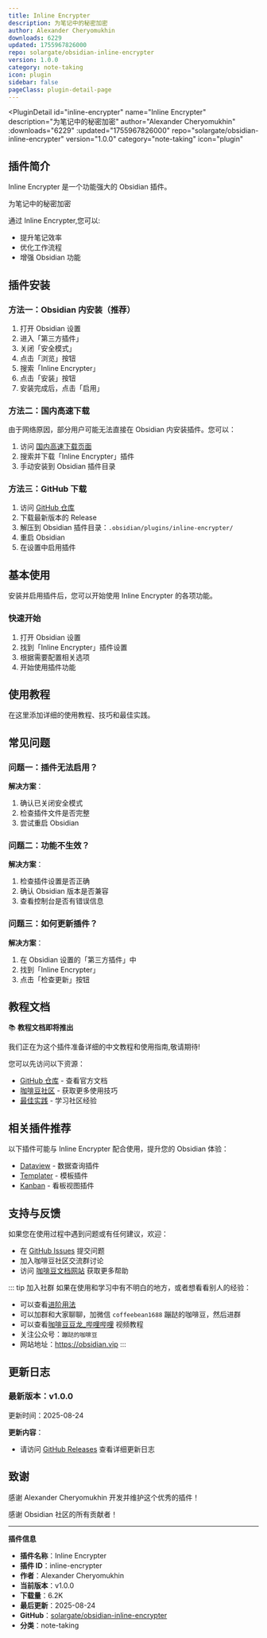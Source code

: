 ```yaml
---
title: Inline Encrypter
description: 为笔记中的秘密加密
author: Alexander Cheryomukhin
downloads: 6229
updated: 1755967826000
repo: solargate/obsidian-inline-encrypter
version: 1.0.0
category: note-taking
icon: plugin
sidebar: false
pageClass: plugin-detail-page
---
```


<PluginDetail
  id="inline-encrypter"
  name="Inline Encrypter"
  description="为笔记中的秘密加密"
  author="Alexander Cheryomukhin"
  :downloads="6229"
  :updated="1755967826000"
  repo="solargate/obsidian-inline-encrypter"
  version="1.0.0"
  category="note-taking"
  icon="plugin"
>

<!-- AUTO_GENERATED_START -->
## 插件简介

Inline Encrypter 是一个功能强大的 Obsidian 插件。

为笔记中的秘密加密

通过 Inline Encrypter,您可以:

- 提升笔记效率
- 优化工作流程
- 增强 Obsidian 功能

<!-- AUTO_GENERATED_END -->

<!-- AUTO_GENERATED_START -->
## 插件安装

### 方法一：Obsidian 内安装（推荐）

1. 打开 Obsidian 设置
2. 进入「第三方插件」
3. 关闭「安全模式」
4. 点击「浏览」按钮
5. 搜索「Inline Encrypter」
6. 点击「安装」按钮
7. 安装完成后，点击「启用」

### 方法二：国内高速下载

由于网络原因，部分用户可能无法直接在 Obsidian 内安装插件。您可以：

1. 访问 [国内高速下载页面](/zh/documentation/obsidian-plugins-download.html)
2. 搜索并下载「Inline Encrypter」插件
3. 手动安装到 Obsidian 插件目录

### 方法三：GitHub 下载

1. 访问 [GitHub 仓库](https://github.com/solargate/obsidian-inline-encrypter)
2. 下载最新版本的 Release
3. 解压到 Obsidian 插件目录：`.obsidian/plugins/inline-encrypter/`
4. 重启 Obsidian
5. 在设置中启用插件

## 基本使用

安装并启用插件后，您可以开始使用 Inline Encrypter 的各项功能。

### 快速开始

1. 打开 Obsidian 设置
2. 找到「Inline Encrypter」插件设置
3. 根据需要配置相关选项
4. 开始使用插件功能

<!-- AUTO_GENERATED_END -->

<!-- CUSTOM_CONTENT_START:tutorial -->
## 使用教程

在这里添加详细的使用教程、技巧和最佳实践。

<!-- CUSTOM_CONTENT_END:tutorial -->

<!-- SHARED_CONTENT_START -->
## 常见问题

### 问题一：插件无法启用？

**解决方案**：
1. 确认已关闭安全模式
2. 检查插件文件是否完整
3. 尝试重启 Obsidian

### 问题二：功能不生效？

**解决方案**：
1. 检查插件设置是否正确
2. 确认 Obsidian 版本是否兼容
3. 查看控制台是否有错误信息

### 问题三：如何更新插件？

**解决方案**：
1. 在 Obsidian 设置的「第三方插件」中
2. 找到「Inline Encrypter」
3. 点击「检查更新」按钮

## 教程文档

📚 **教程文档即将推出**

我们正在为这个插件准备详细的中文教程和使用指南,敬请期待!

您可以先访问以下资源：
- [GitHub 仓库](https://github.com/solargate/obsidian-inline-encrypter) - 查看官方文档
- [咖啡豆社区](/zh/bases/) - 获取更多使用技巧
- [最佳实践](/zh/best-practices/) - 学习社区经验

## 相关插件推荐

以下插件可能与 Inline Encrypter 配合使用，提升您的 Obsidian 体验：

- [Dataview](/zh/plugins/dataview.html) - 数据查询插件
- [Templater](/zh/plugins/templater-obsidian.html) - 模板插件
- [Kanban](/zh/plugins/obsidian-kanban.html) - 看板视图插件

## 支持与反馈

如果您在使用过程中遇到问题或有任何建议，欢迎：

- 在 [GitHub Issues](https://github.com/solargate/obsidian-inline-encrypter/issues) 提交问题
- 加入咖啡豆社区交流群讨论
- 访问 [咖啡豆文档网站](https://obsidian.vip) 获取更多帮助

::: tip 加入社群
如果在使用和学习中有不明白的地方，或者想看看别人的经验：
- 可以查看[进阶用法](/zh/advanced)
- 可以加群和大家聊聊，加微信 `coffeebean1688` 蹦跶的咖啡豆，然后进群
- 可以查看[咖啡豆豆龙_哔哩哔哩](https://space.bilibili.com/618777356) 视频教程
- 关注公众号：`蹦跶的咖啡豆`
- 网站地址：https://obsidian.vip
:::
<!-- SHARED_CONTENT_END -->

<!-- AUTO_GENERATED_START -->
## 更新日志

### 最新版本：v1.0.0

更新时间：2025-08-24

**更新内容**：
- 请访问 [GitHub Releases](https://github.com/solargate/obsidian-inline-encrypter/releases) 查看详细更新日志

## 致谢

感谢 Alexander Cheryomukhin 开发并维护这个优秀的插件！

感谢 Obsidian 社区的所有贡献者！

---

**插件信息**
- **插件名称**：Inline Encrypter
- **插件 ID**：inline-encrypter
- **作者**：Alexander Cheryomukhin
- **当前版本**：v1.0.0
- **下载量**：6.2K
- **最后更新**：2025-08-24
- **GitHub**：[solargate/obsidian-inline-encrypter](https://github.com/solargate/obsidian-inline-encrypter)
- **分类**：note-taking
<!-- AUTO_GENERATED_END -->

</PluginDetail>

